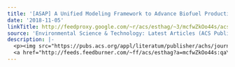 ```yaml
---
title: '[ASAP] A Unified Modeling Framework to Advance Biofuel Production from Microalgae'
date: '2018-11-05'
linkTitle: http://feedproxy.google.com/~r/acs/esthag/~3/mcfwZkOo44s/acs.est.8b03663
source: 'Environmental Science & Technology: Latest Articles (ACS Publications)'
description: |-
  <p><img src="https://pubs.acs.org/appl/literatum/publisher/achs/journals/content/esthag/0/esthag.ahead-of-print/acs.est.8b03663/20181102/images/medium/es-2018-03663d_0005.gif" alt="TOC Graphic"/></p><div><cite>Environmental Science & Technology</cite></div><div>DOI: 10.1021/acs.est.8b03663</div><div class="feedflare">
  <a href="http://feeds.feedburner.com/~ff/acs/esthag?a=mcfwZkOo44s:qaYLbh9x_aM:yIl2AUoC8zA"><img src="http://feeds.feedburner.com/~ff/acs/esthag?d=yIl2AUoC8zA" border="0"></img></a>
---
```

